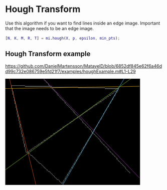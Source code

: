 # Hough Transform
Use this algorithm if you want to find lines inside an edge image. Important that the image needs to be an edge image. 

```matlab
[N, K, M, R, T] = mi.hough(X, p, epsilon, min_pts);
```

## Hough Transform example

https://github.com/DanielMartensson/MataveID/blob/6852df845e62f6a46dd99c732e086759e5fd21f7/examples/houghExample.m#L1-L29

![Hough Result](../pictures/Hough_Result.png)
